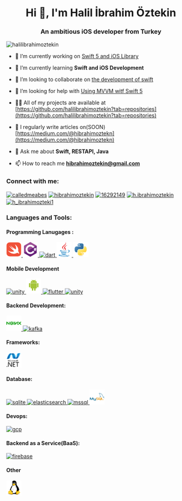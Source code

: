 
<h1 align="center">Hi 👋, I'm Halil İbrahim Öztekin</h1>
<h3 align="center">An ambitious iOS developer from Turkey</h3>

<p align="left"> <img src="https://komarev.com/ghpvc/?username=halilibrahimoztekin&label=Profile%20views&color=0e75b6&style=flat" alt="halilibrahimoztekin" /> </p>

- 🔭 I’m currently working on [Swift 5 and iOS Library](https://github.com/halilibrahimoztekin?tab=repositories)

- 🌱 I’m currently learning **Swift and iOS Development**

- 👯 I’m looking to collaborate on [the development of swift](https://github.com/halilibrahimoztekin?tab=repositories)

- 🤝 I’m looking for help with [Using MVVM witf Swift 5](https://github.com/halilibrahimoztekin?tab=repositories)

- 👨‍💻 All of my projects are available at [https://github.com/halilibrahimoztekin?tab=repositories](https://github.com/halilibrahimoztekin?tab=repositories)

- 📝 I regularly write articles on(SOON) [https://medium.com/@hibrahimoztekn](https://medium.com/@hibrahimoztekn)

- 💬 Ask me about **Swift, RESTAPI, Java**

- 📫 How to reach me **hibrahimoztekin@gmail.com**



<h3 align="left">Connect with me:</h3>
<p align="left">
<a href="https://twitter.com/calledmeabes" target="blank"><img align="center" src="https://raw.githubusercontent.com/rahuldkjain/github-profile-readme-generator/master/src/images/icons/Social/twitter.svg" alt="calledmeabes" height="30" width="40" /></a>
<a href="https://linkedin.com/in/hibrahimoztekin" target="blank"><img align="center" src="https://raw.githubusercontent.com/rahuldkjain/github-profile-readme-generator/master/src/images/icons/Social/linked-in-alt.svg" alt="hibrahimoztekin" height="30" width="40" /></a>
<a href="https://stackoverflow.com/users/16292149" target="blank"><img align="center" src="https://raw.githubusercontent.com/rahuldkjain/github-profile-readme-generator/master/src/images/icons/Social/stack-overflow.svg" alt="16292149" height="30" width="40" /></a>
<a href="https://instagram.com/h.ibrahimoztekin" target="blank"><img align="center" src="https://raw.githubusercontent.com/rahuldkjain/github-profile-readme-generator/master/src/images/icons/Social/instagram.svg" alt="h.ibrahimoztekin" height="30" width="40" /></a>
<a href="https://www.hackerrank.com/h_ibrahimozteki1" target="blank"><img align="center" src="https://raw.githubusercontent.com/rahuldkjain/github-profile-readme-generator/master/src/images/icons/Social/hackerrank.svg" alt="h_ibrahimozteki1" height="30" width="40" /></a>
</p>

<h3 align="left">Languages and Tools:</h3>
<h4 align="left">Programming Lanugages :</h4>
<a href="https://developer.apple.com/swift/" target="_blank"> <img src="https://raw.githubusercontent.com/devicons/devicon/master/icons/swift/swift-original.svg" alt="swift" width="40" height="40"/> </a> 
<a href="https://www.w3schools.com/cs/" target="_blank"> <img src="https://raw.githubusercontent.com/devicons/devicon/master/icons/csharp/csharp-original.svg" alt="csharp" width="40" height="40"/> </a>
<a href="https://dart.dev" target="_blank"> <img src="https://www.vectorlogo.zone/logos/dartlang/dartlang-icon.svg" alt="dart" width="40" height="40"/> </a>
<a href="https://www.java.com" target="_blank"> <img src="https://raw.githubusercontent.com/devicons/devicon/master/icons/java/java-original.svg" alt="java" width="40" height="40"/> </a>
<a href="https://www.python.org" target="_blank"> <img src="https://raw.githubusercontent.com/devicons/devicon/master/icons/python/python-original.svg" alt="python" width="40" height="40"/> </a> 
<h4 align="left">Mobile Development</h4>
 <a href="https://wikimedia.org/" target="_blank"> <img src="https://icons-for-free.com/iconfiles/png/512/company+ios+ipad+iphone+logo+technology+icon-1320192795152509008.png" alt="unity" width="40" height="40"/> </a>
<a href="https://developer.android.com" target="_blank"> <img src="https://raw.githubusercontent.com/devicons/devicon/master/icons/android/android-original-wordmark.svg" alt="android" width="40" height="40"/> </a>
<a href="https://flutter.dev" target="_blank"> <img src="https://www.vectorlogo.zone/logos/flutterio/flutterio-icon.svg" alt="flutter" width="40" height="40"/> </a>
 <a href="https://unity.com/" target="_blank"> <img src="https://www.vectorlogo.zone/logos/unity3d/unity3d-icon.svg" alt="unity" width="40" height="40"/> </a>

 
<h4 align="left">Backend Development:</h4>
<a href="https://www.nginx.com" target="_blank"> <img src="https://raw.githubusercontent.com/devicons/devicon/master/icons/nginx/nginx-original.svg" alt="nginx" width="40" height="40"/> </a> 
<a href="https://kafka.apache.org/" target="_blank"> <img src="https://www.vectorlogo.zone/logos/apache_kafka/apache_kafka-icon.svg" alt="kafka" width="40" height="40"/> </a>
<h4 align="left">Frameworks:</h4>
<a href="https://dotnet.microsoft.com/" target="_blank"> <img src="https://raw.githubusercontent.com/devicons/devicon/master/icons/dot-net/dot-net-original-wordmark.svg" alt="dotnet" width="40" height="40"/> </a> 
<h4 align="left">Database:</h4>
<a href="https://www.sqlite.org/" target="_blank"> <img src="https://www.vectorlogo.zone/logos/sqlite/sqlite-icon.svg" alt="sqlite" width="40" height="40"/> </a> 
<a href="https://www.elastic.co" target="_blank"> <img src="https://www.vectorlogo.zone/logos/elastic/elastic-icon.svg" alt="elasticsearch" width="40" height="40"/> </a>
 <a href="https://www.microsoft.com/en-us/sql-server" target="_blank"> <img src="https://www.svgrepo.com/show/303229/microsoft-sql-server-logo.svg" alt="mssql" width="40" height="40"/> </a>
 <a href="https://www.mysql.com/" target="_blank"> <img src="https://raw.githubusercontent.com/devicons/devicon/master/icons/mysql/mysql-original-wordmark.svg" alt="mysql" width="40" height="40"/> </a>
<h4 align="left">Devops: </h4>
  <a href="https://cloud.google.com" target="_blank"> <img src="https://www.vectorlogo.zone/logos/google_cloud/google_cloud-icon.svg" alt="gcp" width="40" height="40"/> </a> 
<h4 align="left">Backend as a Service(BaaS): </h4>
<a href="https://firebase.google.com/" target="_blank"> <img src="https://www.vectorlogo.zone/logos/firebase/firebase-icon.svg" alt="firebase" width="40" height="40"/> </a> 
<h4 align="left">Other </h4>
<a href="https://www.linux.org/" target="_blank"> <img src="https://raw.githubusercontent.com/devicons/devicon/master/icons/linux/linux-original.svg" alt="linux" width="40" height="40"/> </a>




<p align="left">        </p>

